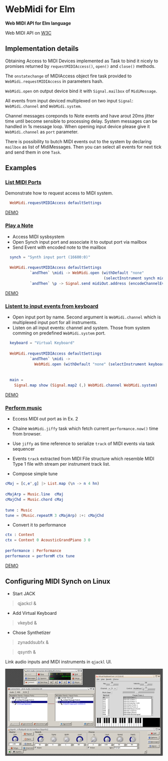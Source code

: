 
# WebMidi for Elm
**Web MIDI API for Elm language**

 Web MIDI API on [W3C](http://webaudio.github.io/web-midi-api/)

## Implementation details

Obtaining Access to MIDI Devices implemented as Task to bind it nicely to promises
returned by `requestMIDIAccess()`, `open()` and `close()` methods.

The `onstatechange` of MIDIAccess object fire task provided to `WebMidi.requestMIDIAccess` in
parameters hash.

`WebMidi.open` on output device bind it with `Signal.mailbox` of `MidiMessage`.

All events from input deviced multiplexed on two input `Signal`: `WebMidi.channel`
and `WebMidi.system`.

Channel messages coreponds to Note events and have arout 20ms jitter time until become
sensible to processing delay. System messages can be handled in 1s message loop.
When opening input device please give it `WebMidi.channel` as `port` parameter.

There is possibility to butch MIDI events out to the system by declaring `mailbox` as
list of MidiMessages. Then you can select all events for next tick and send them in one `Task`.



## Examples

### [List MIDI Ports](examples/ListMIDIPorts.elm)
   Demonstrate how to request access to MIDI system.

```elm
  WebMidi.requestMIDIAccess defaultSettings
  ```

[DEMO](https://raw.githack.com/ibnHatab/WebMidi/master/demo/ListMIDIPorts.html)

### [Play a Note](examples/PlayNote.elm)

- Access MIDI sysbsystem
- Open Synch input port and associate it to output port via mailbox
- Send Event with encoded note to the mailbox

```elm
  synch = "Synth input port (16600:0)"

  WebMidi.requestMIDIAccess defaultSettings
           `andThen` \midi -> WebMidi.open (withDefault "none"
                                            (selectInstrument synch midi.outputs)) midiOut.signal
           `andThen` \p -> Signal.send midiOut.address (encodeChannelEvent c4on 0)

```

[DEMO](https://raw.githack.com/ibnHatab/WebMidi/master/demo/PlayNote.html)

### [Listent to input events from keyboard](examples/InputEventsFromKbd.elm)
- Open input port by name. Second argument is `WebMidi.channel` which
  is multiplexed input port for all instruments.
- Listen on all input events: channel and system. Those from system comming on predefined `WebMidi.system` port.


```elm
  keyboard = "Virtual Keyboard"

  WebMidi.requestMIDIAccess defaultSettings
           `andThen` \midi ->
             WebMidi.open (withDefault "none" (selectInstrument keyboard midi.inputs)) WebMidi.channel


  main =
    Signal.map show (Signal.map2 (,) WebMidi.channel WebMidi.system)

```

[DEMO](https://raw.githack.com/ibnHatab/WebMidi/master/demo/InputEventsFromKbd.html)

### [Perform music](examples/PerformMusic.elm)

- Eccess MIDI out port as in Ex. 2
- Chaine `WebMidi.jiffy` task which fetch current `performance.now()` time from browser.
- Use `jiffy` as time reference to serialize `track` of MIDI events via task sequencer
- Events `track` extracted from MIDI File structure which resemble
  MIDI Type 1 file with stream per instrument track list.

- Compose simple tune


```elm
cMaj = [c,e',g] |> List.map (\n -> n 4 hn)

cMajArp = Music.line  cMaj
cMajChd = Music.chord cMaj

tune : Music
tune = (Music.repeatM 3 cMajArp) :+: cMajChd

```

- Convert it to performance

```elm
ctx : Context
ctx = Context 0 AcousticGrandPiano 3 0

performance : Performance
performance = performM ctx tune

```

[DEMO](https://raw.githack.com/ibnHatab/WebMidi/master/demo/PerformMusic.html)


## Configuring MIDI Synch on Linux

- Start JACK

> qjackcl &

- Add Virtual Keyboard

> vkeybd &

- Chose Synthetizer

> zynaddsubfx &

> qsynth &


Link audio inputs and MIDI instruments in `qjackl` UI.

![Configure JACK connections](demo/MIDI-on-Linux.png)
